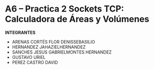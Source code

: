 # A6 – Practica 2 Sockets TCP: Calculadora de Áreas y Volúmenes
**INTEGRANTES**
- ARENAS CORTÉS FLOR DENISSEBASILIO
- HERNANDEZ JAHAZIELHERNANDEZ
- SANCHES JESUS GABRIELMONTES HERNANDEZ
- GUSTAVO URIEL
- PEREZ CASTRO DAVID

